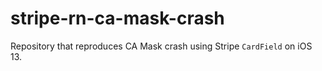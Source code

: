 # stripe-rn-ca-mask-crash

Repository that reproduces CA Mask crash using Stripe `CardField` on iOS 13.
